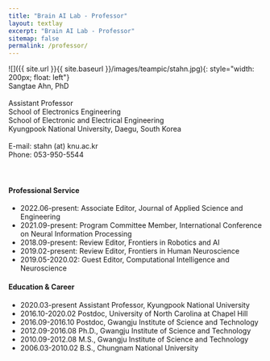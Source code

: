 ```yaml
---
title: "Brain AI Lab - Professor"
layout: textlay
excerpt: "Brain AI Lab - Professor"
sitemap: false
permalink: /professor/
---
```


![]({{ site.url }}{{ site.baseurl }}/images/teampic/stahn.jpg){: style="width: 200px; float: left"}
<br/>
Sangtae Ahn, PhD <br/><br/>
Assistant Professor <br/>
School of Electronics Engineering<br/>
School of Electronic and Electrical Engineering<br/>
Kyungpook National University, Daegu, South Korea<br/>
<br/>
E-mail: stahn (at) knu.ac.kr<br/>
Phone: 053-950-5544<br/><br/>
<br/>

#### Professional Service
- 2022.06-present: Associate Editor, Journal of Applied Science and Engineering
- 2021.09-present: Program Committee Member, International Conference on Neural Information Processing
- 2018.09-present: Review Editor, Frontiers in Robotics and AI
- 2019.02-present: Review Editor, Frontiers in Human Neuroscience
- 2019.05-2020.02: Guest Editor, Computational Intelligence and Neuroscience

#### Education & Career
- 2020.03-present Assistant Professor, Kyungpook National University
- 2016.10-2020.02 Postdoc, University of North Carolina at Chapel Hill
- 2016.09-2016.10 Postdoc, Gwangju Institute of Science and Technology
- 2012.09-2016.08 Ph.D., Gwangju Institute of Science and Technology
- 2010.09-2012.08 M.S., Gwangju Institute of Science and Technology
- 2006.03-2010.02 B.S., Chungnam National University




   
